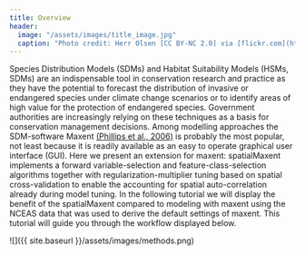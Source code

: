 ```yaml
---
title: Overview
header:
  image: "/assets/images/title_image.jpg"
  caption: "Photo credit: Herr Olsen [CC BY-NC 2.0] via [flickr.com](https://www.flickr.com/photos/herrolsen/26966727587/)"
---
```


Species Distribution Models (SDMs) and Habitat Suitability Models (HSMs, SDMs) are an indispensable tool in conservation research and practice as they have the potential to forecast the distribution of invasive or endangered species under climate change scenarios or to identify areas of high value for the protection of endangered species. Government authorities are increasingly relying on these techniques as a basis for conservation management decisions. 
Among modelling approaches the SDM-software Maxent [(Phillips et al., 2006)]( https://doi.org/10.1016/j.ecolmodel.2005.03.026) is probably the most popular, not least because it is readily available as an easy to operate graphical user interface (GUI).
Here we present an extension for maxent: spatialMaxent implements a forward variable-selection and feature-class-selection algorithms together with regularization-multiplier tuning based on spatial cross-validation to enable the accounting for spatial auto-correlation already during model tuning. In the following tutorial we will display the benefit of the spatialMaxent compared to modeling with maxent using the NCEAS data that was used to derive the default settings of maxent. This tutorial will guide you through the workflow displayed below. 

![]({{ site.baseurl }}/assets/images/methods.png)
